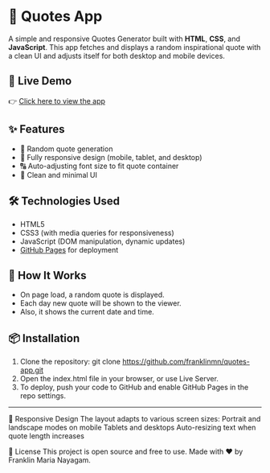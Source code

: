 # 📜 Quotes App

A simple and responsive Quotes Generator built with **HTML**, **CSS**, and **JavaScript**. This app fetches and displays a random inspirational quote with a clean UI and adjusts itself for both desktop and mobile devices.

## 🚀 Live Demo

👉 [Click here to view the app](https://franklinmn.github.io/quotes-app/)

## ✨ Features

- 🎲 Random quote generation
- 📱 Fully responsive design (mobile, tablet, and desktop)
- 🔠 Auto-adjusting font size to fit quote container
- 🎨 Clean and minimal UI


## 🛠️ Technologies Used

- HTML5
- CSS3 (with media queries for responsiveness)
- JavaScript (DOM manipulation, dynamic updates)
- [GitHub Pages](https://pages.github.com/) for deployment

## 🧠 How It Works

- On page load, a random quote is displayed.
- Each day new quote will be shown to the viewer.
- Also, it shows the current date and time.

## 📦 Installation

1. Clone the repository:
   git clone https://github.com/franklinmn/quotes-app.git
2. Open the index.html file in your browser, or use Live Server.
3. To deploy, push your code to GitHub and enable GitHub Pages in the repo settings.

----

📲 Responsive Design
The layout adapts to various screen sizes:
Portrait and landscape modes on mobile
Tablets and desktops
Auto-resizing text when quote length increases

📄 License
This project is open source and free to use.
Made with ❤️ by Franklin Maria Nayagam.
